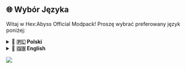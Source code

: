 ## 🌐 Wybór Języka

Witaj w Hex:Abyss Official Modpack! Proszę wybrać preferowany język poniżej:


<details>
  <summary>🔹 <strong>🇵🇱 Polski</strong></summary>

# 🔹 MODPACK - INFORMACJE 🔹
**Hex:Abyss Official Modpack** został stworzony specjalnie z myślą o graniu na serwerze Minecraft Hex:Abyss na wersji Forge 47.3.0, 1.20.1.
Modpack będzie aktualizowany w taki sposób, aby sprostać oczekiwaniom wszystkich i zaoszczędzić czas. 

# 🔹 MODPACK – WERSJE DO POBRANIA 🔹
Każdy update będzie zawierał trzy wersje paczki do pobrania:
- **Release**<br>
  ➤ Standardowa paczka dla graczy korzystających z rekomendowanego launchera CurseForge.<br>
  ➤ Do zaimportowania na CurseForge.
- **Raw Release**<br>
  ➤ Paczka dla graczy używających innego launchera niż CurseForge (w tym dla graczy bez kupionej gry Minecraft).<br>
  ➤ Do wypakowania w folderze instancji.
- **Update**<br>
  ➤ Paczka uzupełniająca poprzednią wersję modpacka o nowości w aktualniejszej wersji (tzn. paczka dla graczy z już zainstalowanym modpackiem).<br>
  ➤ Do wypakowania w folderze instancji z wcześniej zainstalowanym modpackiem.<br>
  ➤ W przypadku, gdy update wymaga usunięcia danego elementu w nowszej wersji, który był obecny w starszej - będzie wówczas umieszczany patch note plików, które należy usunąć.

# 🔹 MODPACK – ODMIANY 🔹
Do wygodnej gry na serwerze Minecraft Hex:Abyss zostały przygotowane dwie odmiany paczki:
- **FULL**<br>
  ➤ Pełna, standardowa wersja z **wszystkimi** modami – najbardziej rozbudowana, z bogatą oprawą, dodatkowymi funkcjami i efektami.<br>
  ➤ Dla graczy, którzy mają trochę więcej zasobów sprzętowych i chcą doświadczyć wszystkiego, co oferuje nasz modpack.<br>
- **LITE**<br>
  ➤ Odchudzona wersja, w której usunięto **opcjonalne** mody-dodatki obciążające wydajność.<br>
  ➤ Zoptymalizowana pod kątem maksymalnej płynności i najmniejszego zużycia pamięci, ale wciąż w pełni kompatybilna z serwerem.<br>
  ➤ Idealna dla graczy na słabszych komputerach, którzy nie są w stanie przypisać minimum 8 GB RAM.<br>
  ➤ Rekomendujemy ustawienie argumentów JVM z pliku [JVM.md](https://github.com/borianek/hexabyss/blob/main/JVM.md). Dzięki temu Minecraft uruchomi się z odpowiednim przydziałem RAM-u i zoptymalizowanymi ustawieniami garbage collectora.

**Paczka serwera Hex:Abyss rekomenduje posiadanie CurseForge do jej poprawnego wgrania ⬎<br>
Pobierz CurseForge: http://curseforge.bori.graphics**

</details>

<details>
  <summary>🔹 <strong>🇬🇧 English</strong></summary>

# 🔹 MODPACK - GENERAL INFO 🔹

**Hex:Abyss Official Modpack** was created specifically for playing on Hex:Abyss Minecraft server on Forge version 47.3.0, 1.20.1.
The modpack will be updated in such a way as to meet everyone’s expectations and save time.

# 🔹 MODPACK – DOWNLOAD VERSIONS 🔹

Each update will include three downloadable pack versions:

* **Release**<br>
  ➤ Standard pack for players using the recommended CurseForge launcher.<br>
  ➤ To import into CurseForge.
* **Raw Release**<br>
  ➤ Pack for players using a launcher other than CurseForge (including those without a purchased copy of Minecraft).<br>
  ➤ To unzip in the instance folder.
* **Update**<br>
  ➤ Supplemental pack that adds the new content of the latest version to the previous modpack installation.<br>
  ➤ To unzip in the instance folder of an already installed modpack.<br>
  ➤ If the update requires removal of certain files present in the older version, a patch note listing the files to delete will be provided.

# 🔹 MODPACK – VARIANTS 🔹

Two variants of the pack have been prepared for smooth gameplay on the Hex\:Abyss Minecraft server:

* **FULL**<br>
  ➤ The complete, standard version with **all** mods – the most feature-rich, with enhanced visuals, additional functions, and effects.<br>
  ➤ For players with more robust hardware who want to experience everything our modpack has to offer.<br>
* **LITE**<br>
  ➤ A slimmed-down version with **optional** performance-heavy mods removed.<br>
  ➤ Optimized for maximum smoothness and minimal memory usage, while remaining fully compatible with the server.<br>
  ➤ Ideal for players on lower-end computers who cannot allocate at least 8 GB of RAM.<br>
  ➤ We recommend using the JVM arguments settings from the [JVM.md](https://github.com/borianek/hexabyss/blob/main/JVM.md) file. This ensures Minecraft launches with the proper RAM allocation and optimized garbage collector settings.

**Hex:Abyss Official Modpack recommends having CurseForge installed for proper installation ⬎<br>
Download CurseForge: [http://curseforge.bori.graphics](http://curseforge.bori.graphics)**
  
</details>

![](https://github.com/user-attachments/assets/bfb4e4b0-5190-4e0d-88fe-0b692f32156a)

